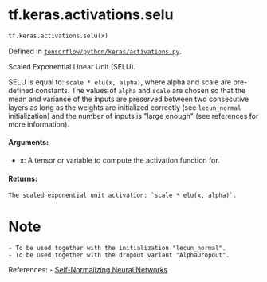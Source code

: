 <div itemscope itemtype="http://developers.google.com/ReferenceObject">
<meta itemprop="name" content="tf.keras.activations.selu" />
<meta itemprop="path" content="Stable" />
</div>

# tf.keras.activations.selu

``` python
tf.keras.activations.selu(x)
```



Defined in [`tensorflow/python/keras/activations.py`](/code/stable/tensorflow/python/keras/activations.py).

Scaled Exponential Linear Unit (SELU).

SELU is equal to: `scale * elu(x, alpha)`, where alpha and scale
are pre-defined constants. The values of `alpha` and `scale` are
chosen so that the mean and variance of the inputs are preserved
between two consecutive layers as long as the weights are initialized
correctly (see `lecun_normal` initialization) and the number of inputs
is "large enough" (see references for more information).

#### Arguments:

* <b>`x`</b>: A tensor or variable to compute the activation function for.


#### Returns:

    The scaled exponential unit activation: `scale * elu(x, alpha)`.

# Note
    - To be used together with the initialization "lecun_normal".
    - To be used together with the dropout variant "AlphaDropout".

References:
    - [Self-Normalizing Neural Networks](https://arxiv.org/abs/1706.02515)